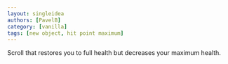 ```yaml
---
layout: singleidea
authors: [PavelB]
category: [vanilla]
tags: [new object, hit point maximum]
---
```

Scroll that restores you to full health but decreases your maximum health.
